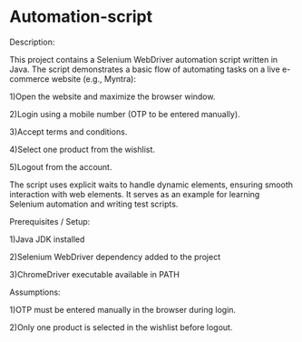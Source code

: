 # Automation-script
Description:

This project contains a Selenium WebDriver automation script written in Java. The script demonstrates a basic flow of automating tasks on a live e-commerce website (e.g., Myntra):

  1)Open the website and maximize the browser window.

  2)Login using a mobile number (OTP to be entered manually).

  3)Accept terms and conditions.
  
  4)Select one product from the wishlist.
  
  5)Logout from the account.

The script uses explicit waits to handle dynamic elements, ensuring smooth interaction with web elements. It serves as an example for learning Selenium automation and writing test scripts.

Prerequisites / Setup:

  1)Java JDK installed
  
  2)Selenium WebDriver dependency added to the project
  
  3)ChromeDriver executable available in PATH

Assumptions:

 1)OTP must be entered manually in the browser during login.

 2)Only one product is selected in the wishlist before logout.